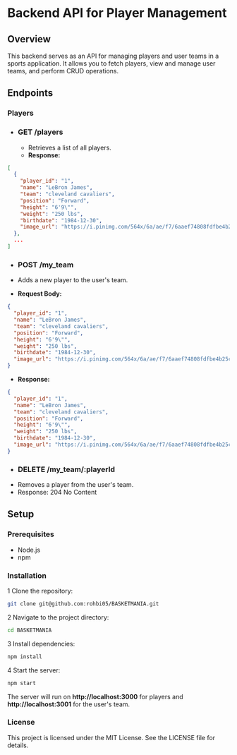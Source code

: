 # Backend API for Player Management
## Overview
This backend serves as an API for managing players and user teams in a sports application. It allows you to fetch players, view and manage user teams, and perform CRUD operations.

## Endpoints
### Players
- ### GET /players
  - Retrieves a list of all players.
  - **Response:**
```json
[
  {
    "player_id": "1",
    "name": "LeBron James",
    "team": "cleveland cavaliers",
    "position": "Forward",
    "height": "6'9\"",
    "weight": "250 lbs",
    "birthdate": "1984-12-30",
    "image_url": "https://i.pinimg.com/564x/6a/ae/f7/6aaef74808fdfbe4b25c41699fba6d81.jpg"
  },
  ...
]
```

- ### POST /my_team

- Adds a new player to the user's team.
- **Request Body:**
```json
{
  "player_id": "1",
  "name": "LeBron James",
  "team": "cleveland cavaliers",
  "position": "Forward",
  "height": "6'9\"",
  "weight": "250 lbs",
  "birthdate": "1984-12-30",
  "image_url": "https://i.pinimg.com/564x/6a/ae/f7/6aaef74808fdfbe4b25c41699fba6d81.jpg"
}
```

- **Response:**
```json
{
  "player_id": "1",
  "name": "LeBron James",
  "team": "cleveland cavaliers",
  "position": "Forward",
  "height": "6'9\"",
  "weight": "250 lbs",
  "birthdate": "1984-12-30",
  "image_url": "https://i.pinimg.com/564x/6a/ae/f7/6aaef74808fdfbe4b25c41699fba6d81.jpg"
}
```

- ### DELETE /my_team/:playerId
- Removes a player from the user's team.
- Response: 204 No Content

## Setup
### Prerequisites
- Node.js
- npm 
### Installation
1 Clone the repository:
```bash
git clone git@github.com:rohbi05/BASKETMANIA.git
```
2 Navigate to the project directory:
```bash
cd BASKETMANIA
```
3 Install dependencies:
```bash
npm install
```
4 Start the server:
```bash
npm start
```
The server will run on **http://localhost:3000** for players and **http://localhost:3001** for the user's team.

### License
This project is licensed under the MIT License. See the LICENSE file for details.